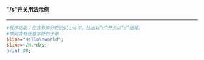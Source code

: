 #### "/s"开关用法示例
------
```perl
#程序功能：在含有换行符的$line中，找出以“H”开头以“d”结尾，
#中间含有任意字符的子串
$line="Hello\nworld";
$line=~/H.*d/s;
print $&;
```
